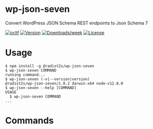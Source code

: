 wp-json-seven
=============

Convert WordPress JSON Schema REST endpoints to Json Schema 7

[![oclif](https://img.shields.io/badge/cli-oclif-brightgreen.svg)](https://oclif.io)
[![Version](https://img.shields.io/npm/v/wp-json-seven.svg)](https://npmjs.org/package/wp-json-seven)
[![Downloads/week](https://img.shields.io/npm/dw/wp-json-seven.svg)](https://npmjs.org/package/wp-json-seven)
[![License](https://img.shields.io/npm/l/wp-json-seven.svg)](https://github.com/radist2s/wp-json-seven/blob/master/package.json)

# Usage
<!-- usage -->
```sh-session
$ npm install -g @radist2s/wp-json-seven
$ wp-json-seven COMMAND
running command...
$ wp-json-seven (-v|--version|version)
@radist2s/wp-json-seven/1.0.2 darwin-x64 node-v12.8.0
$ wp-json-seven --help [COMMAND]
USAGE
  $ wp-json-seven COMMAND
...
```
<!-- usagestop -->
# Commands
<!-- commands -->

<!-- commandsstop -->
